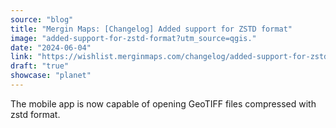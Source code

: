 ```yaml
---
source: "blog"
title: "Mergin Maps: [Changelog] Added support for ZSTD format"
image: "added-support-for-zstd-format?utm_source=qgis."
date: "2024-06-04"
link: "https://wishlist.merginmaps.com/changelog/added-support-for-zstd-format?utm_source=qgis"
draft: "true"
showcase: "planet"
---
```


<p>The mobile app is now capable of opening GeoTIFF files compressed with zstd format.</p>
